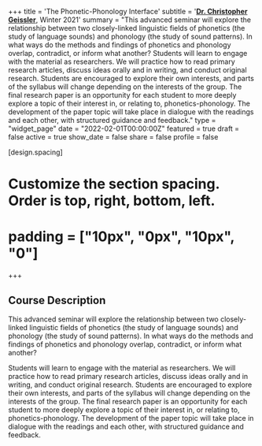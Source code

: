 +++
title = 'The Phonetic-Phonology Interface'
subtitle = '[**Dr. Christopher Geissler**](https://slam.phil.hhu.de/authors/chris/), Winter 2021'
summary = "This advanced seminar will explore the relationship between two closely-linked linguistic fields of phonetics (the study of language sounds) and phonology (the study of sound patterns). In what ways do the methods and findings of phonetics and phonology overlap, contradict, or inform what another? Students will learn to engage with the material as researchers. We will practice how to read primary research articles, discuss ideas orally and in writing, and conduct original research. Students are encouraged to explore their own interests, and parts of the syllabus will change depending on the interests of the group. The final research paper is an opportunity for each student to more deeply explore a topic of their interest in, or relating to, phonetics-phonology. The development of the paper topic will take place in dialogue with the readings and each other, with structured guidance and feedback."
type = "widget_page"
date = "2022-02-01T00:00:00Z"
featured = true
draft = false
active = true
show_date = false
share = false
profile = false

[design.spacing]
  # Customize the section spacing. Order is top, right, bottom, left.
  # padding = ["10px", "0px", "10px", "0"]

+++

## Course Description

This advanced seminar will explore the relationship between two closely-linked linguistic fields of phonetics (the study of language sounds) and phonology (the study of sound patterns). In what ways do the methods and findings of phonetics and phonology overlap, contradict, or inform what another?

Students will learn to engage with the material as researchers. We will practice how to read primary research articles, discuss ideas orally and in writing, and conduct original research. Students are encouraged to explore their own interests, and parts of the syllabus will change depending on the interests of the group. The final research paper is an opportunity for each student to more deeply explore a topic of their interest in, or relating to, phonetics-phonology. The development of the paper topic will take place in dialogue with the readings and each other, with structured guidance and feedback.
